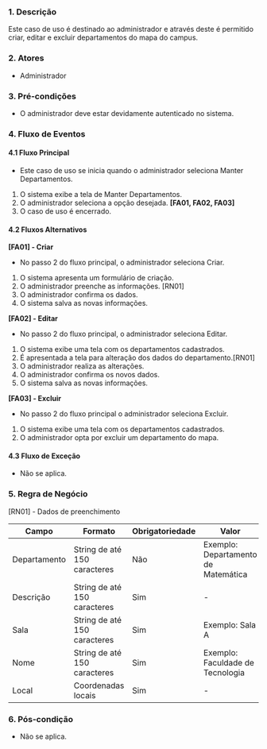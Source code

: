 ### 1. Descrição

Este caso de uso é destinado ao administrador e através deste é permitido criar, editar e excluir departamentos do mapa do campus.

### 2. Atores

* Administrador

### 3. Pré-condições

* O administrador deve estar devidamente autenticado no sistema.

### 4. Fluxo de Eventos

#### 4.1 Fluxo Principal

* Este caso de uso se inicia quando o administrador seleciona Manter Departamentos.
1. O sistema exibe a tela de Manter Departamentos.
2. O administrador seleciona a opção desejada. **[FA01, FA02, FA03]**
3. O caso de uso é encerrado. 



#### 4.2 Fluxos Alternativos

**[FA01] - Criar**
* No passo 2 do fluxo principal, o administrador seleciona Criar.
1. O sistema apresenta um formulário de criação.
2. O administrador preenche as informações. [RN01]
3. O administrador confirma os dados.
4. O sistema salva as novas informações.

**[FA02] - Editar**
* No passo 2 do fluxo principal, o administrador seleciona Editar.
1. O sistema exibe uma tela com os departamentos cadastrados. 
2. É apresentada a tela para alteração dos dados do departamento.[RN01]
3. O administrador realiza as alterações. 
4. O administrador confirma os novos dados.
5. O sistema salva as novas informações.

**[FA03] - Excluir**
* No passo 2 do fluxo principal o administrador seleciona Excluir.
1. O sistema exibe uma tela com os departamentos cadastrados.
2. O administrador opta por excluir um departamento do mapa.

#### 4.3 Fluxo de Exceção

* Não se aplica.

### 5. Regra de Negócio

[RN01] - Dados de preenchimento

| Campo        | Formato                      | Obrigatoriedade | Valor                               |
|--------------|------------------------------|-----------------|-------------------------------------|
| Departamento | String de até 150 caracteres | Não             | Exemplo: Departamento de Matemática |
| Descrição    | String de até 150 caracteres | Sim             | -                                   |
| Sala         | String de até 150 caracteres | Sim             | Exemplo: Sala A                     |
| Nome         | String de até 150 caracteres | Sim             | Exemplo: Faculdade de Tecnologia    |
| Local        | Coordenadas locais           | Sim             | -                                   |

### 6. Pós-condição

* Não se aplica.